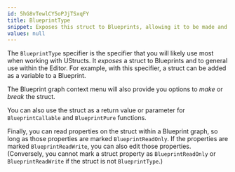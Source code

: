 ```yaml
---
id: 5hG8vTewlCY5oPJjTSxqFY
title: BlueprintType
snippet: Exposes this struct to Blueprints, allowing it to be made and manipulated in Blueprint graphs and detail panels
values: null
---
```

The `BlueprintType` specifier is the specifier that you will likely use most when working with UStructs. It *exposes* a struct to Blueprints and to general use within the Editor. For example, with this specifier, a struct can be added as a variable to a Blueprint. 

The Blueprint graph context menu will also provide you options to *make* or *break* the struct.

You can also use the struct as a return value or parameter for `BlueprintCallable` and `BlueprintPure` functions.

Finally, you can read properties on the struct within a Blueprint graph, so long as those properties are marked `BlueprintReadOnly`. If the properties are marked `BlueprintReadWrite`, you can also edit those properties. (Conversely, you cannot mark a struct property as `BlueprintReadOnly` or `BlueprintReadWrite` if the struct is not `BlueprintType`.)
